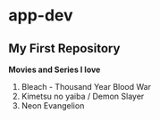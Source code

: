 # app-dev
My First Repository
-----------------------------------------
<strong> Movies and Series I love </strong>
<ol>
  <li>  Bleach - Thousand Year Blood War </li>
  <li>  Kimetsu no yaiba / Demon Slayer </li>
  <li>  Neon Evangelion </li>
</ol>
